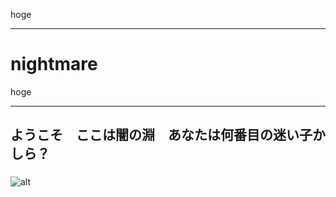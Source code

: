 hoge
***
# **nightmare**  
hoge
***
## ようこそ　ここは闇の淵　あなたは何番目の迷い子かしら？
###
![alt](https://qiita-user-contents.imgix.net/https%3A%2F%2Fqiita-image-store.s3.amazonaws.com%2F0%2F126861%2F90386757-fd96-8ba6-3477-485669713c55.png?ixlib=rb-1.2.2&auto=format&gif-q=60&q=75&w=1400&fit=max&s=fa8b36a46d83e720b36e1584fcc231e0)
